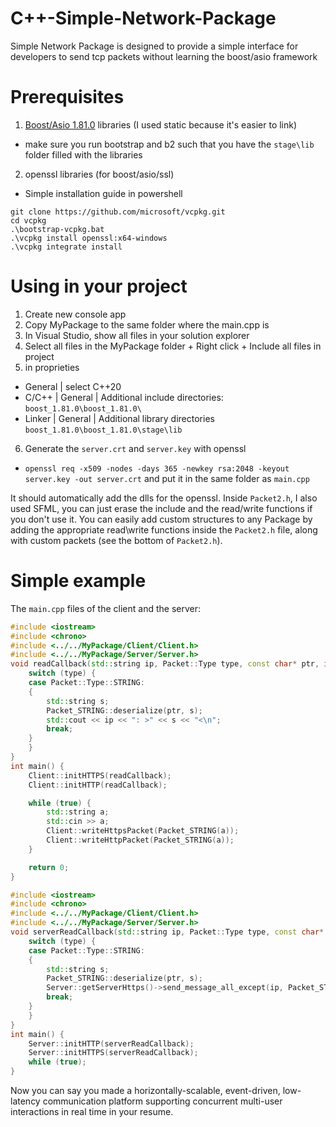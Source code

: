 # C++-Simple-Network-Package
Simple Network Package is designed to provide a simple interface for developers to send tcp packets without learning the boost/asio framework

# Prerequisites
1. [Boost/Asio 1.81.0](https://www.boost.org/releases/1.81.0/) libraries (I used static because it's easier to link)
- make sure you run bootstrap and b2 such that you have the `stage\lib` folder filled with the libraries
2. openssl libraries (for boost/asio/ssl)
- Simple installation guide in powershell
```
git clone https://github.com/microsoft/vcpkg.git
cd vcpkg
.\bootstrap-vcpkg.bat
.\vcpkg install openssl:x64-windows
.\vcpkg integrate install
```

# Using in your project
1. Create new console app
2. Copy MyPackage to the same folder where the main.cpp is 
3. In Visual Studio, show all files in your solution explorer
4. Select all files in the MyPackage folder + Right click + Include all files in project
5. in proprieties
- General | select C++20
- C/C++ | General | Additional include directories: `boost_1.81.0\boost_1.81.0\`
- Linker | General | Additional library directories `boost_1.81.0\boost_1.81.0\stage\lib`
6. Generate the `server.crt` and `server.key` with openssl
- `openssl req -x509 -nodes -days 365 -newkey rsa:2048 -keyout server.key -out server.crt`
and put it in the same folder as `main.cpp`

It should automatically add the dlls for the openssl. Inside `Packet2.h`, I also used SFML, you can just erase the include and the read/write functions if you don't use it. You can easily add custom structures to any Package by adding the appropriate read\write functions inside the `Packet2.h` file, along with custom packets (see the bottom of `Packet2.h`). 

# Simple example
The `main.cpp` files of the client and the server:
```c++
#include <iostream>
#include <chrono>
#include <../../MyPackage/Client/Client.h>
#include <../../MyPackage/Server/Server.h>
void readCallback(std::string ip, Packet::Type type, const char* ptr, int count) {
    switch (type) {
    case Packet::Type::STRING:
    {
        std::string s;
        Packet_STRING::deserialize(ptr, s);
        std::cout << ip << ": >" << s << "<\n";
        break;
    }
    }
}
int main() {
    Client::initHTTPS(readCallback);
    Client::initHTTP(readCallback);

    while (true) {
        std::string a;
        std::cin >> a;
        Client::writeHttpsPacket(Packet_STRING(a));
        Client::writeHttpPacket(Packet_STRING(a));
    }

    return 0;
}
```
```c++
#include <iostream>
#include <chrono>
#include <../../MyPackage/Client/Client.h>
#include <../../MyPackage/Server/Server.h>
void serverReadCallback(std::string ip, Packet::Type type, const char* ptr, int count) {
    switch (type) {
    case Packet::Type::STRING:
    {
        std::string s;
        Packet_STRING::deserialize(ptr, s);
        Server::getServerHttps()->send_message_all_except(ip, Packet_STRING(s));
        break;
    }
    }
}
int main() {
    Server::initHTTP(serverReadCallback);
    Server::initHTTPS(serverReadCallback);
    while (true);
}
```
Now you can say you made a horizontally-scalable, event-driven, low-latency communication platform supporting concurrent multi-user interactions in real time in your resume. 
